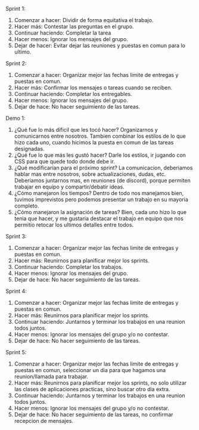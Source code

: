 Sprint 1:
  1. Comenzar a hacer: Dividir de forma equitativa el trabajo.
  2. Hacer más: Contestar las preguntas en el grupo.
  3. Continuar haciendo: Completar la tarea
  4. Hacer menos: Ignorar los mensajes del grupo.
  5. Dejar de hacer: Evitar dejar las reuniones y puestas en comun para lo ultimo.

Sprint 2:
  1. Comenzar a hacer: Organizar mejor las fechas limite de entregas y puestas en comun.
  2. Hacer más: Confirmar los mensajes o tareas cuando se reciben.
  3. Continuar haciendo: Completar los entregables.
  5. Hacer menos: Ignorar los mensajes del grupo.
  6. Dejar de hace: No hacer seguimiento de las tareas.

Demo 1:
  1. ¿Qué fue lo más dificil que les tocó hacer? Organizarnos y comunicarnos entre nosotros. Tambien combinar los estilos de lo que hizo cada uno, cuando hicimos la        puesta en comun de las tareas designadas.
  3. ¿Qué fue lo que más les gustó hacer?	Darle los estilos, ir jugando con CSS para que quede todo donde debe ir.
  4. ¿Qué modificarían para eI próximo sprint? La comunicacion, deberiamos hablar mas entre nosotros, sobre actualizaciones, dudas, etc. Deberiamos juntarnos mas, en        reuniones (de discord), porque permiten trabajar en equipo y compartir/debatir ideas.
  5. ¿Cómo manejaron los tiempos? Dentro de todo nos manejamos bien, tuvimos imprevistos pero podemos presentar un trabajo en su mayoria completo.
  6. ¿Cómo manejaron la asignación de tareas? Bien, cada uno hizo lo que tenia que hacer, y me gustaria destacar el trabajo en equipo que nos permitio retocar los          ultimos detalles entre todos.
  
  Sprint 3:
  1. Comenzar a hacer: Organizar mejor las fechas limite de entregas y puestas en comun.
  2. Hacer más: Reunirnos para planificar mejor los sprints.
  3. Continuar haciendo: Completar los trabajos.
  5. Hacer menos: Ignorar los mensajes del grupo.
  6. Dejar de hace: No hacer seguimiento de las tareas.

  Sprint 4:
  1. Comenzar a hacer: Organizar mejor las fechas limite de entregas y puestas en comun.
  2. Hacer más: Reunirnos para planificar mejor los sprints.
  3. Continuar haciendo: Juntarnos y terminar los trabajos en una reunion todos juntos.
  5. Hacer menos: Ignorar los mensajes del grupo y/o no contestar.
  6. Dejar de hace: No hacer seguimiento de las tareas.

  Sprint 5:
  1. Comenzar a hacer: Organizar mejor las fechas limite de entregas y puestas en comun, seleccionar un dia para que hagamos una reunion/llamada para trabajar.
  2. Hacer más: Reunirnos para planificar mejor los sprints, no solo utilizar las clases de aplicaciones practicas, sino buscar otro dia extra.
  3. Continuar haciendo: Juntarnos y terminar los trabajos en una reunion todos juntos.
  5. Hacer menos: Ignorar los mensajes del grupo y/o no contestar.
  6. Dejar de hace: No hacer seguimiento de las tareas,  no confirmar recepcion de mensajes.

